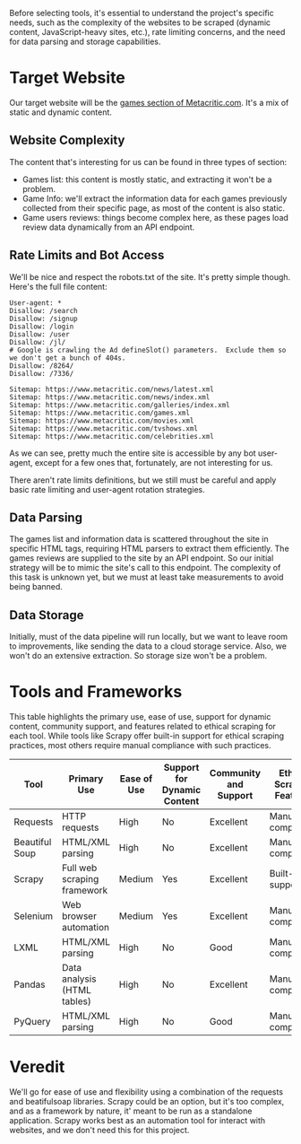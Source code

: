 Before selecting tools, it's essential to understand the project's specific needs, such as the complexity of the websites to be scraped (dynamic content, JavaScript-heavy sites, etc.), rate limiting concerns, and the need for data parsing and storage capabilities.

# Target Website
Our target website will be the [games section of Metacritic.com](https://www.metacritic.com/game/). It's a mix of static and dynamic content.

## Website Complexity
The content that's interesting for us can be found in three types of section:
- Games list: this content is mostly static, and extracting it won't be a problem.
- Game Info: we'll extract the information data for each games previously collected from their specific page, as most of the content is also static.
- Game users reviews: things become complex here, as these pages load review data dynamically from an API endpoint.

## Rate Limits and Bot Access
We'll be nice and respect the robots.txt of the site. It's pretty simple though. Here's the full file content:

```
User-agent: *
Disallow: /search
Disallow: /signup
Disallow: /login
Disallow: /user
Disallow: /jl/
# Google is crawling the Ad defineSlot() parameters.  Exclude them so we don't get a bunch of 404s.
Disallow: /8264/
Disallow: /7336/

Sitemap: https://www.metacritic.com/news/latest.xml
Sitemap: https://www.metacritic.com/news/index.xml
Sitemap: https://www.metacritic.com/galleries/index.xml
Sitemap: https://www.metacritic.com/games.xml
Sitemap: https://www.metacritic.com/movies.xml
Sitemap: https://www.metacritic.com/tvshows.xml
Sitemap: https://www.metacritic.com/celebrities.xml
```
As we can see, pretty much the entire site is accessible by any bot user-agent, except for a few ones that, fortunately, are not interesting for us.

There aren't rate limits definitions, but we still must be careful and apply basic rate limiting and user-agent rotation strategies.

## Data Parsing
The games list and information data is scattered throughout the site in specific HTML tags, requiring HTML parsers to extract them efficiently.
The games reviews are supplied to the site by an API endpoint. So our initial strategy will be to mimic the site's call to this endpoint. The complexity of this task is unknown yet, but we must at least take measurements to avoid being banned.

## Data Storage
Initially, must of the data pipeline will run locally, but we want to leave room to improvements, like sending the data to a cloud storage service.
Also, we won't do an extensive extraction. So storage size won't be a problem.

# Tools and Frameworks
This table highlights the primary use, ease of use, support for dynamic content, community support, and features related to ethical scraping for each tool. While tools like Scrapy offer built-in support for ethical scraping practices, most others require manual compliance with such practices.

| Tool            | Primary Use                    | Ease of Use | Support for Dynamic Content | Community and Support | Ethical Scraping Features |
|-----------------|--------------------------------|-------------|-----------------------------|-----------------------|---------------------------|
| Requests        | HTTP requests                  | High        | No                          | Excellent             | Manual compliance         |
| Beautiful Soup  | HTML/XML parsing               | High        | No                          | Excellent             | Manual compliance         |
| Scrapy          | Full web scraping framework    | Medium      | Yes                         | Excellent             | Built-in support          |
| Selenium        | Web browser automation         | Medium      | Yes                         | Excellent             | Manual compliance         |
| LXML            | HTML/XML parsing               | High        | No                          | Good                  | Manual compliance         |
| Pandas          | Data analysis (HTML tables)    | High        | No                          | Excellent             | Manual compliance         |
| PyQuery         | HTML/XML parsing               | High        | No                          | Good                  | Manual compliance         |
# Veredit
We'll go for ease of use and flexibility using a combination of the requests and beatifulsoap libraries.
Scrapy could be an option, but it's too complex, and as a framework by nature, it' meant to be run as a standalone application.
Scrapy works best as an automation tool for interact with websites, and we don't need this for this project.